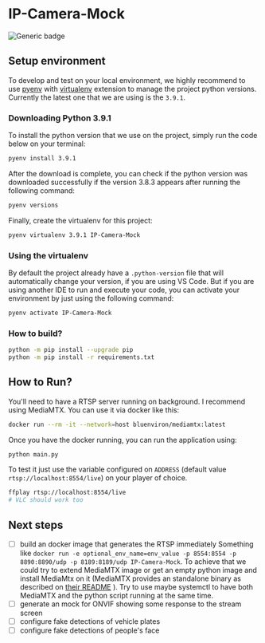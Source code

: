# IP-Camera-Mock

![Generic badge](https://img.shields.io/badge/python-3.9.1-blue)

## Setup environment

To develop and test on your local environment, we highly recommend to use [pyenv](https://github.com/pyenv/pyenv) with [virtualenv](https://github.com/pyenv/pyenv-virtualenv) extension to manage the project python versions. Currently the latest one that we are using is the `3.9.1`.

### Downloading Python 3.9.1

To install the python version that we use on the project, simply run the code below on your terminal:

```bash
pyenv install 3.9.1
```

After the download is complete, you can check if the python version was downloaded successfully if the version 3.8.3 appears after running the following command:

```bash
pyenv versions
```

Finally, create the virtualenv for this project:

```bash
pyenv virtualenv 3.9.1 IP-Camera-Mock
```

### Using the virtualenv

By default the project already have a `.python-version` file that will automatically change your version, if you are using VS Code. But if you are using another IDE to run and execute your code, you can activate your environment by just using the following command:

```bash
pyenv activate IP-Camera-Mock
```

### How to build?

```sh
python -m pip install --upgrade pip
python -m pip install -r requirements.txt
```

## How to Run?

You'll need to have a RTSP server running on background. I recommend using MediaMTX. You can use it via docker like this:

```sh
docker run --rm -it --network=host bluenviron/mediamtx:latest
```

Once you have the docker running, you can run the application using:

```sh
python main.py
```

To test it just use the variable configured on `ADDRESS` (default value `rtsp://localhost:8554/live`) on your player of choice.

```sh
ffplay rtsp://localhost:8554/live
# VLC should work too
```

## Next steps

- [ ] build an docker image that generates the RTSP immediately
Something like `docker run -e optional_env_name=env_value -p 8554:8554 -p 8890:8890/udp -p 8189:8189/udp IP-Camera-Mock`.
To achieve that we could try to extend MediaMTX image or get an empty python image and install MediaMtx on it (MediaMTX provides an standalone binary as described on [their README](https://github.com/bluenviron/mediamtx#standalone-binary) ).
Try to use maybe systemctl to have both MediaMTX and the python script running at the same time.
- [ ] generate an mock for ONVIF showing some response to the stream screen
- [ ] configure fake detections of vehicle plates
- [ ] configure fake detections of people's face
